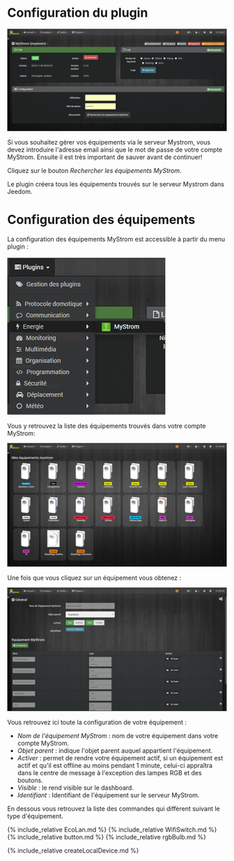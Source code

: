 Configuration du plugin
====

![alt](../images/docConfiguration.png)

Si vous souhaitez gérer vos équipements via le serveur Mystrom, vous devez introduire l'adresse email ainsi que
le mot de passe de votre compte MyStrom.
Ensuite il est très important de sauver avant de continuer!

Cliquez sur le bouton *Rechercher les équipements MyStrom*.

Le plugin créera tous les équipements trouvés sur le serveur Mystrom dans Jeedom.

Configuration des équipements
====
La configuration des équipements MyStrom est accessible à partir du menu
plugin :

![alt](../images/docConfigurationEquipementMenu.png)

Vous y retrouvez la liste des équipements trouvés dans votre compte MyStrom:

![alt](../images/docConfigurationEquipements.png)

Une fois que vous cliquez sur un équipement vous obtenez :

![alt](../images/docConfigurationEquipement.png)

Vous retrouvez ici toute la configuration de votre équipement :

* *Nom de l'équipement MyStrom* : nom de votre équipement dans votre compte
MyStrom.
* *Objet parent* : indique l'objet parent auquel appartient l'équipement.
* *Activer* : permet de rendre votre équipement actif, si un équipement est actif et qu'il est offline 
au moins pendant 1 minute, celui-ci appraîtra dans le centre de message à l'exception des lampes RGB et 
des boutons.
* *Visible* : le rend visible sur le dashboard.
* *Identifiant* : Identifiant de l'équipement sur le serveur MyStrom.

En dessous vous retrouvez la liste des commandes qui diffèrent suivant 
le type d'équipement.

{% include_relative EcoLan.md %}
{% include_relative WifiSwitch.md %}
{% include_relative button.md %}
{% include_relative rgbBulb.md %}

{% include_relative createLocalDevice.md %}